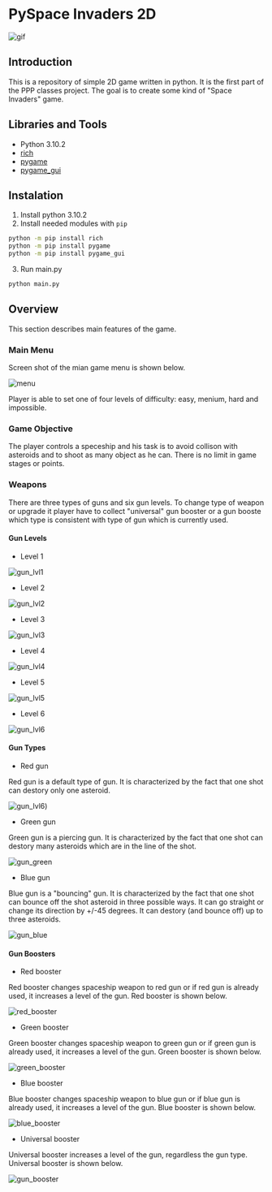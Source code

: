 # PySpace Invaders 2D

![gif](https://user-images.githubusercontent.com/54101971/158279131-66a7e544-40d6-42cc-8884-8cd4ecac3c97.gif)

## Introduction

This is a repository of simple 2D game written in python.
It is the first part of the PPP classes project.
The goal is to create some kind of "Space Invaders" game.

## Libraries and Tools

* Python 3.10.2
* [rich](https://github.com/Textualize/rich)
* [pygame](https://github.com/pygame/pygame)
* [pygame_gui](https://github.com/MyreMylar/pygame_gui)

## Instalation

1. Install python 3.10.2
2. Install needed modules with `pip`

```sh
python -m pip install rich
python -m pip install pygame
python -m pip install pygame_gui
```

3. Run main.py

```sh
python main.py
```

## Overview

This section describes main features of the game.

### Main Menu

Screen shot of the mian game menu is shown below.

![menu](https://user-images.githubusercontent.com/54101971/160297483-e5dc37f9-b972-4a72-8688-81b4fa7a179d.PNG)

Player is able to set one of four levels of difficulty: easy, menium, hard and impossible.

### Game Objective

The player controls a speceship and his task is to avoid collison with asteroids and to shoot as many object as he can.
There is no limit in game stages or points.

### Weapons

There are three types of guns and six gun levels.
To change type of weapon or upgrade it player have to collect "universal" gun booster or a gun booste which type is consistent with type of gun which is currently used.

#### Gun Levels

* Level 1

![gun_lvl1](https://user-images.githubusercontent.com/54101971/160297438-f62ecee8-460d-414a-966e-db8c3f058e6e.gif)

* Level 2

![gun_lvl2](https://user-images.githubusercontent.com/54101971/160297443-bf95ff57-eb8d-4687-8747-6a8144a7b22c.gif)

* Level 3

![gun_lvl3](https://user-images.githubusercontent.com/54101971/160297448-60f3cd96-5ed4-424b-a0da-02f16efafb02.gif)

* Level 4

![gun_lvl4](https://user-images.githubusercontent.com/54101971/160297449-2964dfb0-5e45-42ff-83a6-d1b6e2a50bd4.gif)

* Level 5

![gun_lvl5](https://user-images.githubusercontent.com/54101971/160297452-b8babace-b40a-4da7-b882-940e0eca8e4f.gif)

* Level 6

![gun_lvl6](https://user-images.githubusercontent.com/54101971/160297458-08d7a5f5-7fa0-440e-aaad-56194615cf45.gif)

#### Gun Types

* Red gun

Red gun is a default type of gun.
It is characterized by the fact that one shot can destory only one asteroid.

![gun_lvl6](https://user-images.githubusercontent.com/54101971/160297458-08d7a5f5-7fa0-440e-aaad-56194615cf45.gif))

* Green gun

Green gun is a piercing gun.
It is characterized by the fact that one shot can destory many asteroids which are in the line of the shot.

![gun_green](https://user-images.githubusercontent.com/54101971/160297473-5298696a-2b1c-4f5f-bc5b-91222a851373.gif)

* Blue gun

Blue gun is a "bouncing" gun.
It is characterized by the fact that one shot can bounce off the shot asteroid in three possible ways.
It can go straight or change its direction by +/-45 degrees.
It can destory (and bounce off) up to three asteroids.

![gun_blue](https://user-images.githubusercontent.com/54101971/160297464-0c689132-9554-41d8-86c0-07c93db5358f.gif)

#### Gun Boosters

* Red booster

Red booster changes spaceship weapon to red gun or if red gun is already used, it increases a level of the gun.
Red booster is shown below.

![red_booster](https://user-images.githubusercontent.com/54101971/160297765-e4690389-aa14-4b47-a03a-6d80568ba9a9.png=250x250)

* Green booster

Green booster changes spaceship weapon to green gun or if green gun is already used, it increases a level of the gun.
Green booster is shown below.

![green_booster](https://user-images.githubusercontent.com/54101971/160297771-391cfe71-3db0-4ed7-86ed-5e3df031122d.png)

* Blue booster

Blue booster changes spaceship weapon to blue gun or if blue gun is already used, it increases a level of the gun.
Blue booster is shown below.

![blue_booster](https://user-images.githubusercontent.com/54101971/160297778-8b332c31-7abd-4d20-aeec-2a4ab56d3748.png)

* Universal booster

Universal booster increases a level of the gun, regardless the gun type.
Universal booster is shown below.

![gun_booster](https://user-images.githubusercontent.com/54101971/160297756-351d7fd9-2acb-4ae7-b7e2-ab5f4aeac08d.png)
